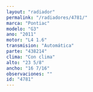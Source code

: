 ```yaml
---
layout: "radiador"
permalink: "/radiadores/4781/"
marca: "Pontiac"
modelo: "G3"
ano: "2011"
motor: "L4 1.6"
transmision: "Automática"
parte: "438214"
clima: "Con clima"
alto: "23 5/8"
ancho: "16 7/16"
observaciones: ""
id: "4781"
---
```



